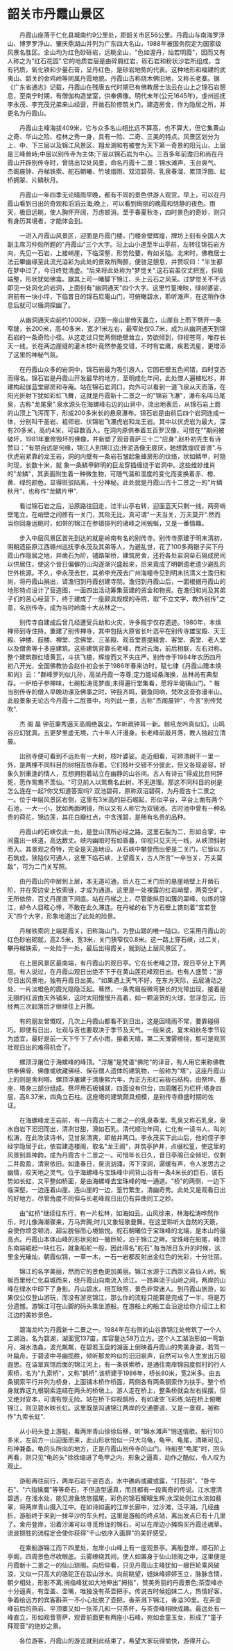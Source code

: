 # 韶关市丹霞山景区  
　　丹霞山座落于仁化县城南约9公里处，距韶关市区56公里。丹霞山与南海罗浮山、博罗罗浮山、肇庆鼎湖山并列为广东四大名山，1988年被国务院定为国家级风景名胜区。全山均为红色砂砾岩，远眺全山，"色如渥丹，灿若明霞"，因而又有人称之为"红石花园".它的地质岩层是由碎屑红岩，砾石岩和粉状沙岩所组成，含有钙质，氧化铁和少量石膏，呈丹红色，是砂岩地势的代表。这种地形和福建的武夷山、韶关的金鸡岭等同属丹霞地貌。丹霞山古称烧木佛旧地，又称长老寨。据《广东省通志》记载，丹霞山在残唐五代时期已有佛教居士法云在山上之锦石岩憩息，至南宁时期，有僧伽构造堂室，供奉佛像。明代末年(公元1645年)，虔州巡抚李永茂、李充茂兄弟来山经营，开凿石阶修筑关门，建造房舍，作为隐居之所，并更名为丹霞山。  

　　丹霞山主峰海拔409米，它与众多名山相比远不算高，也不算大，但它集黄山之奇、华山之险、桂林之秀一身，具有一险、二奇、三美的特点。风景区划分为上、中、下三层以及锦江风景区、翔龙湖和有被誉为天下第一奇景的阳元山，上层是三峰耸峙;中层以别传寺为主体;下层以锦石岩为中心。三百多年前澹归和尚在丹霞山开辟别传寺时，曾挑出12处风景，命名丹霞十二景：锦水滩声、玉台爽气、杰阁晨钟、丹梯铁索、舵石朝曦、竹坡烟雨、双沼碧荷、乳泉春溜、累顶浮图、虹桥拥翠、片鳞秋月。  

　　丹霞山一年四季无论晴雨早晚，都有不同的景色供游人观赏。早上，可以在丹霞山看到日出的奇观和滔滔云海;晚上，可以看到绚丽的晚霞和恬静的夜色。雨天，极目远眺，使人胸怀开阔，万虑顿消。至于春夏秋冬，四时景色的奇妙，则只有身历其境者，才能体会到。  

　　一进入丹霞山风景区，迎面是丹霞门楼，门楼金壁辉煌，牌坊上刻有全国人大副主席习仲勋所题的"丹霞山"三个大字。沿上山小道至半山亭前，左转往锦石岩方向，先见一石岩，上接峭崖，下临深壑，形势险要，有如关隘。北宋时，佛教居士法云攀幽缘至此流光溢彩为此处的景致所陶醉，便驻足憩息，并赞叹曰："半生都在梦中过了，今日终觉清虚。"后来将此处称为"梦觉关".这石岩虽仅丈把宽，但极端整，形状犹如佛龛。踞其上可一睹脚下锦江、头上云石之风采。过梦觉关不不远即见一处风化的岩洞，上面刻有"幽洞通天"四个大字。这里竹篁掩映，绿树婆娑，洞前有一块小坪，下临昔日的锦石尼庵山门，可俯瞰碧水，聆听滩声，在这稍作休息后就可以循洞探幽了。  

　　从幽洞通天向前约1000米，迎面一座山崖倚天矗立，山崖自上而下劈开一条窄缝，长200米，高40多米，宽才1米左右，最窄处仅0.7米，成为从幽洞通天到锦石岩的一条奇险小径。从这走过只觉两侧绝壁耸立，势欲倾到，仰视苍穹，唯存长天一线，长在两边崖缝的灌木枝叶竟然参差交错，不时有岩鹰，疾若流星，更增添了这里的神秘气氛。  

　　在丹霞山众多的岩洞中，锦石岩最为吸引游人，它因石壁五色间错，四时变态而得名。锦石岩是丹霞山开发最早的地方，至明成化年间，此处僧人遍植松杉，并建构起伽蓝堂廊房和寺庵。站在锦石岩洞口，向外可以看到一道飞泉从天而落，在阳光折射下犹如彩虹飞舞，这就是丹霞新十二景之一的"锦岩飞瀑"，瀑布名叫马尾泉，古称"龙尾泉".泉水源头在海螺峰右边的山涧中，流出地表后，从锦石岩上面的山顶上飞泻而下，形成200多米长的悬泉瀑布。锦石岩是由前后四个岩洞连成一体，分别叫千圣岩、祖师岩、伏锦岩飞瀑虎岩和龙王岩。其中以伏虎岩为最大，深有20多米，高约4米，可容数百人。在洞内原供奉着五百罗汉像，可惜在“”期间被破坏，1981年重修毁坏的佛像，并新塑了观音菩萨三十二"应身".赵朴初先生有诗赞曰："有朋自远是何缘，锦江人到锦江边;抟泥选像无疲厌，驰想敦煌叹昔贤".与伏虎岩紧靠的龙王岩，洞的内壁有一条岩石皱起象蜂房形的纹络，状如鳞甲，时隐时现，长数十米，就 象一条鳞甲鲜明的巨龙穿插缠绕于岩洞中。这些维妙维肖的"龙鳞"，其表面附生着一种微生物，可随气温和湿度的变化而变换着赤、橙、黄、绿的颜色，显得斑驳陆离，十分神秘。此处就是丹霞山古十二景之一的"片鳞秋月"，也称作"龙鳞片甲".  

　　看过锦石岩之后，沿原路往回走，过半山亭右转，迎面蓝天只剩一线，两旁峭壁笔立，在峭壁之间修有一关门，其险无比，真可谓"一夫当关，万夫莫开".然而当你回身远眺时，如带的锦江在参错排列的诸峰之间蜿蜒，又是一番情趣。  

　　步入中层风景区首先到达的就是岭南有名的别传寺。别传寺原建于明末清初，明朝遗臣原江西赣州巡抚李永茂及其弟等人，为避乱世，花了100多两银子买下丹霞山作隐居之地，并凿石为阶，铺路架桥，建筑房舍，还将各处岩洞垒石隔成房间以供居住，使这个昔日偏僻的山沟逐渐兴盛起来，后来竟成了明朝遗老遗少避乱的世外桃源。不久，李永茂去世，其弟李充茂去广州海幢寺见到明末抗清义士澹归和尚，将丹霞山捐出，请澹归到丹霞创建寺院。澹归到丹霞山后，一面根据丹霞山的地形特点设计了营造图，一面四出活动筹集营建的资金和物资。在澹归和尚及其弟子们的苦心经营下，终于建成了一座颇具规模的寺院，取"不立文字，教外别传"之意，名别传寺，成为当时岭南十大丛林之一。  

　　别传寺自建成后曾几经遭受兵劫和火灾，许多殿宇仅存遗迹。1980年，本焕禅师到寺住持，重建了别传禅寺，其中包括大原省长叶选平在别传寺雄宝殿、天王殿、钟楼、鼓楼、禅堂、念佛堂、三圣殿、观音堂菩提精舍、客堂、斋堂、老人堂以及僧舍等十多座建筑。这些建筑背靠长老峰，而对云海，前后相联，左右对称。整个建筑群红墙黄瓦，斗拱飞檐，辉煌而又不失庄严。别传寺于1984年农历四月初八开光，全国佛教协会赵仆初会长于1986年春来访时，赋七律《丹霞山赠本焕和尚》云："群峰罗列似儿孙，高坐丹霞一寺尊;定力能经桑海换，丛林尚有典型存。一炉柏子参禅味，七碗松涛觅梦痕;未得遍行堂集看，愿将半偈镇山门。" 每当别传寺的僧人早晚功课及佛事之时，钟鼓齐鸣，磬鱼同响，梵吹这音弥漫半山。此般景象无论古今丹霞十二胜景中，均列此一景，古称"杰阁晨钟"，今言"别传梵吹".  

　　杰 阁 晨 钟范秉秀逼天高阁绝嚣尘，乍听疏钟耳一新。鲸吼龙吟真似幻，山鸣谷应幻犹真。五更梦里虚无境，六十年人汗漫身。长老峰前敲月落，教人独起立清晨。  

　　出别寺便可看到不远处有一大树，枝叶婆娑。走近细看，可辨清树干一里一外，是两棵不同科目的树相互依存着。它们枝叶交错不分彼此，但又各现姿容，好象久别重逢的情人，互想拥抱着站立在幽静的山谷间。古人有诗云"得成比目何辞死，愿作鸳鸯不羡仙。"可见前人以鸳鸯名此树，不无道理。那这不同科目的树是怎么连在一起?你又知道答案吗? 双池碧荷，原称双沼碧荷，为丹霞古十二景之一。位于中层风景区右侧，这里有3米高的巨石崛起，形似平台，平台上凿有两个石池，一大一小，犹如两面明镜，所以又有人称它为双镜池。古时池中曾有一种名贵的荷花，锦边莲，其花白瓣红点，中含浅碧，是稀有名贵的品种。  

　　丹霞山的石峡仅此一处，是登山顶所必经之路。这里石裂为二，形如合掌，中间露出一峡道，高达数丈。峡内幽暗时有如昏暮，仰视只见天光一线，从峡顶斜射而入。其景观之奇特，完全是天造地设。从石峡中攀登而出便是二关门，它皆以方石筑成，狭隘仅可通人，这里下临石峡，上望霞关，古人所言"一卒当关，万夫莫敌"，可为二门关写照。  

　　由丹霞山的中层到上层，本无道可通，后人在二关门后的悬崖峭壁上开凿石阶，并在旁边安上铁索链，才成为通道。这里是一处裸露的红岩峭壁，两旁空旷，无所依傍，百丈丹崖直下涧底。站在丹梯之上，尽管能纵目如簇的翠峰、似练的锦江，却令人目眩心悸，不敢在此久滞连。在丹梯的右下方石壁上镌刻着"宜若登天"四个大字，形象地道出了此处的险景。  

　　丹梯铁索的上端是霞关，旧称海山门，为登山踏的唯一隘口。它采用丹霞山的红色砂岩砌就，高2.5米，宽3米，关门狭窄仅0.8米。这一路上穿石峡，过二关，攀丹梯铁索，一处险于一处，最后出得霞关，就到达上层风景区了。  

　　在上层风景区最南端，有丹霞山的观日亭。它在长老峰之顶，观日亭分上下两层。有人说过，在丹霞山观日出绝不下于在黄山莲花峰观日出。也有人盛赞："游尽日出风景地，独有丹霞日出美。"如果遇上天气不好，在东方天际，云层涌动之处，一片淡橙色的霞光隐隐泛起。蓦然，一条秀眉般微弯狭长的光带出现，接着是无限的红波由天外铺来，这时太阳慢慢升高着，如一颗滚贺的火球，忽浮忽沉，历经两三次起落后才继续往上升腾。  

　　有的朋友曾慨叹，几次上丹霞山都看不到日出，这是因晴雨不常，要靠碰得巧。即使有日出，壮观与否也要取决于季节及天气。一般来说，夏末和秋冬季节较为适宜，最好是前一天下午下了点小雨，接着天晴，第二天薄雾缭绕，那可是观赏壮观日出的难得机会了。  

　　螺顶浮屠位于海螺峰的峰顶。"浮屠"是梵语"佛陀"的译音，有人用它来称佛教供奉佛骨、佛像或收藏佛经、保存僧人遗体的建筑物，一般称为"塔"，这座丹霞山上的则是舍利塔。螺顶浮屠建于清康熙六年，为正方形红岩板石结构，由祭坪、基座、塔身三部分组成。祭坪用石板铺就，四面设有供台，四周雕石为栏杆;塔身四层，高8.37米，四角立石柱。这座塔的建筑颇具规模，是别传寺鼎盛时期的佐证。  

　　在海螺峰龙王岩前，有一丹霞古十二景之一的乳泉春溜。乳泉又称石乳泉，泉水自岩下汩汩而出，清冽甘甜，滑如石乳。清代顺治年间，仁化有一读书人，叫刘松涛，在此攻读诗书，见甘泉清爽，即凿井两口。李永茂买下此山后，他的侄子李经宇隐居于此，依岩建造楼阁，取名"龙王阁"，并筑亭护井，点缀松篁，使这里的风景别具神韵，成为丹霞古十二景之一。可惜年长日久，昔日亭阁已全倾圯，仅剩二井盈盈，清泉依旧。如逢春日，泉流汹涌，泻下深涧，潺缓有声，令人发思古之幽情，叹天地之灵气。位于海螺峰与宝珠峰中间背山谷有一条4米长的巨石，该石势如长虹，又平整如桥面，是由海螺峰去宝珠峰的唯一通道。"桥"的两侧，一边下临深壑，一边连着山崖。连山崖的一边，篁竹繁生，清幽奇秀。此处又是观看日出的好地方，尽管角度不同但与长老峰观日出仍有异曲同工之妙。  

　　由"虹桥"继续往东行，有一片松林，如海如云。山风徐来，林海松涛哗然作乐，时儿像海潮骤来，万马奔腾;时儿又象轻歌曼舞。在这里聆听大自然的天簌，会使你烦念顿消，超尘脱俗而心境愉悦。舵石朝曦位于宝珠峰的北端，是本山的最高点。丹霞山本体山峰的形状宛如一艘巨轮，泊于锦江之畔。宝珠峰在船尾，峰顶东南端崛起一块红石，就象船舵一般，因此得名"舵石".每当旭日东升的时候，这里金光璀灿，朝霞似锦，一草一木，一石一岩都反射出金红色的光彩，十分壮丽。  

　　锦江的名字美丽，然而它的景色更加美丽。锦江水源于江西崇义县仙人岭，蜿蜒百里经仁化县城而来，绕丹霞山向南流入浈江。一路奔流于山岭之间，两岸的山峰在绿水中印下了身影。丹山碧水，相互映照，景色非常迷人。到丹霞山旅游，如果仅公仅登山游玩，而没有游览锦江，那么你的流程只能算是完成了一半，将是万分遗憾。游锦江可在山脚的码头乘坐游船，在游船上的船工会沿途给你介绍江上和江边的美妙景色。  

　　碧海龙吟为丹霞新十二景之一。1984年在右侧的山谷靠锦江处修筑了一个人工湖泊，名为碧湖，湖面宽137亩，库容量达58万立方。这个人工湖泊形如一弯新月，湖水浩淼，波光粼粼，在碧若玉盘的湖面上倒映着丹霞山的秀美身姿。若驾一叶扁舟，于碧波中寻幽揽胜，倾听那龙吟似的汨汨泉声，自然可以令人生发出万般遐思。在溢翠宾馆后面的锦江河上，有一条铁索桥，是通往南岸锦园度假村的行人索桥，名为"九索桥"，又称"鹊桥".该桥建于1986年，桥长80米，宽2米多。由五条钢索平行并列为桥身，上面铺木桥作桥面，两侧各有两条钢索作为扶手。整个桥身就靠这九根钢索连结在两头的桥墩上。游人走在桥上，整条桥就会左右摇摆，但又绝对安本，可谓有惊无险。站在桥下仰视鹊桥，有如凌空飞彩练;站在桥上俯瞰锦江，则见碧水映长虹。这里既是沟通锦江两岸的交通要道，又是一景观，被称作"九索长虹".  

　　从小码头登上游艇，看两岸青山徐徐后移，听"锦水滩声"悄送情歌。船行100多米，左前方一山迎面而来，此山形状恰似一只大乌龟，龟甲、龟尾，清晰可见，形神兼备。龟的头所向的地方，正是丹霞山别传寺的山门。待船至"龟尾"时，回头再看，则只见"龟的头"徐徐缩进了龟甲之内，形象之逼真，动作之酷似，令人叹为观止。  

　　游船再往前行，两岸石岩千姿百态，水中礁屿或藏或露，"打鼓洞"、"卧牛石"、"六指擒魔"等等奇石，不但造型逼真，而且都有一段离奇的传说。江水澄清碧透，在浅水处，能见游鱼悠悠摆尾，彩色的锦石耀眼生辉;水深处则江水浓如翡翠，将两岸青山摄入江中。在如诗如画的江岸长廊中，过沙滩，泛平湖，几经曲折，游船终于来到一抹平沙的车头村。这里是游船的终点站，离出发点已有十几里了。舍舟登岸，沿着沙滩可以寻觅玲珑的锦石，可以在岸边小摊购买丹霞还魂草。流波撷胜的流程定会使你获得"千山依序入画屏"的美好感受。  

　　在乘船游锦江而下四里处，左岸小山峰上有一座观景亭。离船登岸，顺石阶上亭阁，四周景色尽收眼底。云雾缭绕其间，使人如置身于仙山琼阁之中，这里便是丹霞新十二景之一的仙山琼阁。向后仰看，只见丹霞山主峰犹如一艘巨轮乘风破浪，又似一只高大的骆驼正在跋山涉水。向前眺望，姐妹峰婷婷玉立，脉脉含情，朝夕相处，形影不离;拇指峰犹如大地伸出"拇指"，赞美秀丽的丹霞景色;茶壶峰亦十分逼真，有壶盖、壶嘴，唯独没有茶壶把手。传说古时候姐妹二人，热情好客，争着给远方的宾客斟茶一不小心扯脱了壶把，香茶溅下锦江，香溢30里。在茶壶峰前后的燕岩、平顶寨又如一张茶几和一只茶杯，与茶壶峰相映成趣。最远处有一峰直立，形如观音菩萨，观音前面更有两座小石峰，宛如金童玉女，形成了"童子拜观音"的绝妙之景。  

　　各位游客，丹霞山的游览就到此结束了，希望大家玩得愉快，游得开心。  

